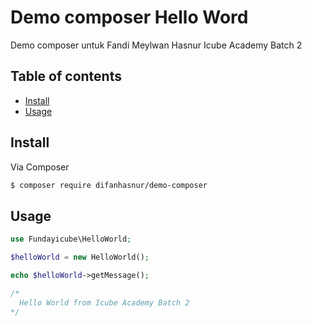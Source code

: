 # Demo composer Hello Word

Demo composer untuk Fandi Meylwan Hasnur Icube Academy Batch 2

## Table of contents

- [Install](#install)
- [Usage](#usage)

## Install

Via Composer

```bash
$ composer require difanhasnur/demo-composer
```

## Usage

```php
use Fundayicube\HelloWorld;

$helloWorld = new HelloWorld();

echo $helloWorld->getMessage();

/*
  Hello World from Icube Academy Batch 2
*/
```
